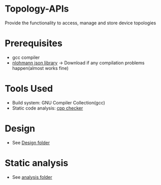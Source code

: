 # Topology-APIs
Provide the functionality to access, manage and store device topologies

# Prerequisites
* gcc compiler
* [nlohmann json library](https://github.com/nlohmann/json) -> Download if any compilation problems happen(almost works fine)

# Tools Used
* Build system: GNU Compiler Collection(gcc)
* Static code analysis: [cpp checker](http://cppcheck.net/)

# Design
* See [Design folder](https://github.com/ahmedFarouk2020/Topology-APIs/tree/master/design)

# Static analysis
* See [analysis folder](https://github.com/ahmedFarouk2020/Topology-APIs/tree/master/analysis)
